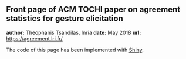 ## Front page of ACM TOCHI paper on agreement statistics for gesture elicitation

**author:** Theophanis Tsandilas, Inria
**date:** May 2018
**url:** https://agreement.lri.fr/

The code of this page has been implemented with [Shiny](https://shiny.rstudio.com/). 
